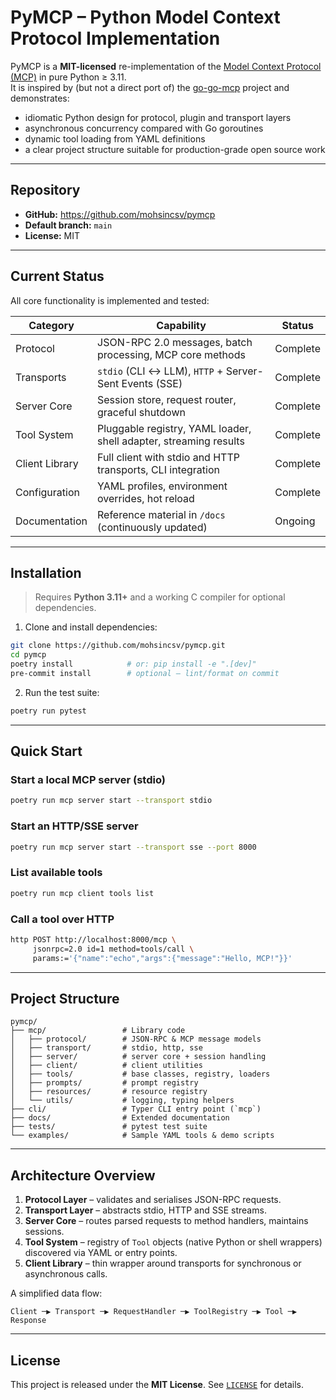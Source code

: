 # PyMCP – Python Model Context Protocol Implementation

PyMCP is a **MIT-licensed** re-implementation of the [Model Context Protocol (MCP)](https://github.com/modelcontextprotocol/specification) in pure Python ≥ 3.11.  
It is inspired by (but not a direct port of) the [go-go-mcp](https://github.com/go-go-golems/go-go-mcp) project and demonstrates:

* idiomatic Python design for protocol, plugin and transport layers  
* asynchronous concurrency compared with Go goroutines  
* dynamic tool loading from YAML definitions  
* a clear project structure suitable for production-grade open source work  

---

## Repository

* **GitHub:** <https://github.com/mohsincsv/pymcp>  
* **Default branch:** `main`  
* **License:** MIT  

---

## Current Status

All core functionality is implemented and tested:

| Category        | Capability                                                          | Status |
|-----------------|---------------------------------------------------------------------|--------|
| Protocol        | JSON-RPC 2.0 messages, batch processing, MCP core methods           | Complete |
| Transports      | `stdio` (CLI ↔ LLM), `HTTP` + Server-Sent Events (SSE)              | Complete |
| Server Core     | Session store, request router, graceful shutdown                    | Complete |
| Tool System     | Pluggable registry, YAML loader, shell adapter, streaming results   | Complete |
| Client Library  | Full client with stdio and HTTP transports, CLI integration         | Complete |
| Configuration   | YAML profiles, environment overrides, hot reload                    | Complete |
| Documentation   | Reference material in `/docs` (continuously updated)               | Ongoing |

---

## Installation

> Requires **Python 3.11+** and a working C compiler for optional dependencies.

1. Clone and install dependencies:

```bash
git clone https://github.com/mohsincsv/pymcp.git
cd pymcp
poetry install            # or: pip install -e ".[dev]"
pre-commit install        # optional – lint/format on commit
```

2. Run the test suite:

```bash
poetry run pytest
```

---

## Quick Start

### Start a local MCP server (stdio)

```bash
poetry run mcp server start --transport stdio
```

### Start an HTTP/SSE server

```bash
poetry run mcp server start --transport sse --port 8000
```

### List available tools

```bash
poetry run mcp client tools list
```

### Call a tool over HTTP

```bash
http POST http://localhost:8000/mcp \
     jsonrpc=2.0 id=1 method=tools/call \
     params:='{"name":"echo","args":{"message":"Hello, MCP!"}}'
```

---

## Project Structure

```
pymcp/
├── mcp/                 # Library code
│   ├── protocol/        # JSON-RPC & MCP message models
│   ├── transport/       # stdio, http, sse
│   ├── server/          # server core + session handling
│   ├── client/          # client utilities
│   ├── tools/           # base classes, registry, loaders
│   ├── prompts/         # prompt registry
│   ├── resources/       # resource registry
│   └── utils/           # logging, typing helpers
├── cli/                 # Typer CLI entry point (`mcp`)
├── docs/                # Extended documentation
├── tests/               # pytest test suite
└── examples/            # Sample YAML tools & demo scripts
```

---

## Architecture Overview

1. **Protocol Layer** – validates and serialises JSON-RPC requests.  
2. **Transport Layer** – abstracts stdio, HTTP and SSE streams.  
3. **Server Core** – routes parsed requests to method handlers, maintains sessions.  
4. **Tool System** – registry of `Tool` objects (native Python or shell wrappers) discovered via YAML or entry points.  
5. **Client Library** – thin wrapper around transports for synchronous or asynchronous calls.

A simplified data flow:

```
Client ─▶ Transport ─▶ RequestHandler ─▶ ToolRegistry ─▶ Tool ─▶ Response
```

---

## License

This project is released under the **MIT License**. See [`LICENSE`](LICENSE) for details.

